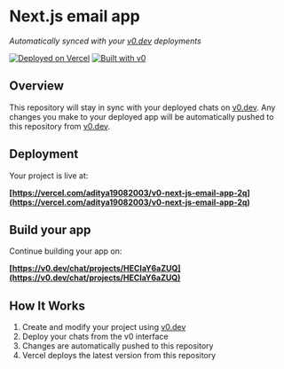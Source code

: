 # Next.js email app

*Automatically synced with your [v0.dev](https://v0.dev) deployments*

[![Deployed on Vercel](https://img.shields.io/badge/Deployed%20on-Vercel-black?style=for-the-badge&logo=vercel)](https://vercel.com/aditya19082003/v0-next-js-email-app-2q)
[![Built with v0](https://img.shields.io/badge/Built%20with-v0.dev-black?style=for-the-badge)](https://v0.dev/chat/projects/HECIaY6aZUQ)

## Overview

This repository will stay in sync with your deployed chats on [v0.dev](https://v0.dev).
Any changes you make to your deployed app will be automatically pushed to this repository from [v0.dev](https://v0.dev).

## Deployment

Your project is live at:

**[https://vercel.com/aditya19082003/v0-next-js-email-app-2q](https://vercel.com/aditya19082003/v0-next-js-email-app-2q)**

## Build your app

Continue building your app on:

**[https://v0.dev/chat/projects/HECIaY6aZUQ](https://v0.dev/chat/projects/HECIaY6aZUQ)**

## How It Works

1. Create and modify your project using [v0.dev](https://v0.dev)
2. Deploy your chats from the v0 interface
3. Changes are automatically pushed to this repository
4. Vercel deploys the latest version from this repository